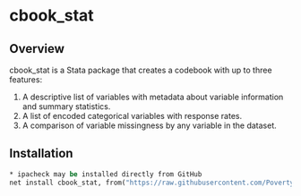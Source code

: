 # cbook_stat

## Overview
cbook_stat is a Stata package that creates a codebook with up to three features:

1. A descriptive list of variables with metadata about variable information and summary statistics. 
2. A list of encoded categorical variables with response rates.
3. A comparison of variable missingness by any variable in the dataset.

## Installation

```Stata
* ipacheck may be installed directly from GitHub
net install cbook_stat, from("https://raw.githubusercontent.com/PovertyAction/cbook_stat/master") replace 
```
